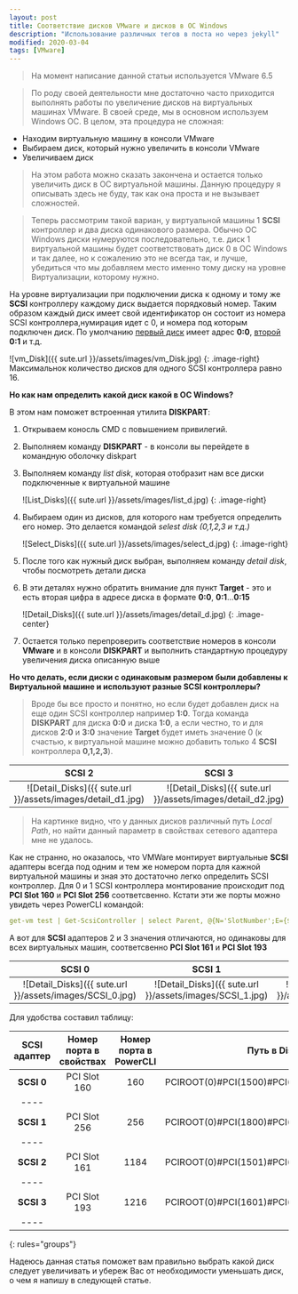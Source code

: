 ```yaml
---
layout: post
title: Соответствие дисков VMware и дисков в ОС Windows
description: "Использование различных тегов в поста но через jekyll"
modified: 2020-03-04
tags: [VMware]
---
```

> На момент написание данной статьи используется VMware 6.5

> По роду своей деятельности мне достаточно часто приходится выполнять работы по увеличение дисков на виртуальных машинах VMware. В своей среде, мы в основном используем Windows ОС. В целом, эта процедура не сложная:
* Находим виртуальную машину в консоли VMware
* Выбираем диск, который нужно увеличить в консоли VMware
* Увеличиваем диск

> На этом работа можно сказать закончена и остается только увеличить диск в ОС виртуальной машины. Данную процедуру я описывать здесь не буду, так как она проста и не вызывает сложностей.

> Теперь рассмотрим такой вариан, у виртуальной машины 1 **SCSI** контроллер и два диска одинакового размера. Обычно ОС Windows диски нумеруются последовательно, т.е. диск 1 виртуальной машины будет соответствовать диск 0 в ОС Windows и так далее, но к сожалению это не всегда так, и лучше, убедиться что мы добавляем место именно тому диску на уровне Виртуализации, которому нужно.

На уровне виртуализации при подключении диска к одному и тому же **SCSI** контроллеру каждому диск выдается порядковый номер. Таким образом каждый диск имеет свой идентификатор он состоит из
номера SCSI контроллера,нумирация идет с 0, и номера под которым подключен диск. По умолчанию <u>первый диск</u> имеет адрес **0:0**, <u>второй</u> **0:1** и т.д.

![vm_Disk]({{ sute.url }}/assets/images/vm_Disk.jpg)
{: .image-right}
Максимальнок количество дисков для одного SCSI контроллера равно 16.

**Но как нам определить какой диск какой в ОС Windows?**

В этом нам поможет встроенная утилита **DISKPART**:

1. Открываем коносль CMD с повышением привилегий.
2. Выполняем команду **DISKPART** - в консоли вы перейдете в командную оболочку diskpart
3. Выполняем команду *list disk*, которая отобразит нам все диски подключенные к виртуальной машине

    ![List_Disks]({{ sute.url }}/assets/images/list_d.jpg)
    {: .image-right}

4. Выбираем один из дисков, для которого нам требуется определить его номер. Это делается командой *selest disk (0,1,2,3 и т.д.)*

    ![Select_Disks]({{ sute.url }}/assets/images/select_d.jpg)
    {: .image-right}

5. После того как нужный диск выбран, выполняем команду *detail disk*, чтобы посмотреть детали диска
6. В эти деталях нужно обратить внимание для пункт **Target** - это и есть вторая цифра в адресе диска в формате **0:0**, **0:1**...**0:15**

    ![Detail_Disks]({{ sute.url }}/assets/images/detail_d.jpg)
    {: .image-center}

7. Остается только перепроверить соответствие номеров в консоли **VMware** и в консоли **DISKPART** и выполнить стандартную процедуру увеличения диска описанную выше

**Но что делать, если диски с одинаковым размером были добавлены к Виртуальной машине и используют разные SCSI контроллеры?**

> Вроде бы все просто и понятно, но если будет добавлен диск на еще один SCSI контроллер например **1:0**. Тогда команда **DISKPART** для диска **0:0** и диска **1:0**, а если честно, то и для дисков **2:0** и **3:0** значение **Target** будет иметь значение 0 (к счастью, к виртуальной машине можно добавить только 4 **SCSI** контроллера **0,1,2,3**).

|SCSI 2 | SCSI 3 |
|:------:|:------:|
| ![Detail_Disks]({{ sute.url }}/assets/images/detail_d1.jpg) | ![Detail_Disks]({{ sute.url }}/assets/images/detail_d2.jpg)

> На картинке видно, что у данных дисков различный путь *Local Path*, но найти данный параметр в свойствах сетевого адаптера мне не удалось.

Как не странно, но оказалось, что VMWare монтирует виртуальные **SCSI** адаптеры всегда под одним и тем же номером порта для кажной виртуальной машины и зная это достаточно легко определить SCSI контроллер. Для 0 и 1 SCSI контроллера монтирование происходит под **PCI Slot 160** и **PCI Slot 256** соответсвенно.
Кстати эти же порты можно увидеть через PowerCLI командой: 
```yaml
get-vm test | Get-ScsiController | select Parent, @{N='SlotNumber';E={$_.ExtensionData.SlotInfo.PciSlotNumber}}
```

А вот для **SCSI** адаптеров 2 и 3 значения отличаются, но одинаковы для всех виртуальных машин, соответсвенно **PCI Slot 161** и **PCI Slot 193**

| SCSI 0 | SCSI 1 | SCSI 2 | SCSI 3 |
|:------:|:------:|:------:|:------:|
| ![Detail_Disks]({{ sute.url }}/assets/images/SCSI_0.jpg) | ![Detail_Disks]({{ sute.url }}/assets/images/SCSI_1.jpg) |![Detail_Disks]({{ sute.url }}/assets/images/SCSI_2.jpg) | ![Detail_Disks]({{ sute.url }}/assets/images/SCSI_3.jpg)

Для удобства составил таблицу:

| **SCSI адаптер** | **Номер порта в свойствах** | **Номер порта в PowerCLI** | **Путь в DiskPart** |
|:----------------:|:---------------------------:|:--------------------------:|:-------------------:|
| **SCSI 0** | PCI Slot 160 | 160 | PCIROOT(0)#PCI(1500)#PCI(0000)#SAS(P00T01L00) |
|----
| **SCSI 1** | PCI Slot 256 | 256  | PCIROOT(0)#PCI(1800)#PCI(0000)#SAS(P00T00L00) |
|----
| **SCSI 2** | PCI Slot 161 | 1184 | PCIROOT(0)#PCI(1501)#PCI(0000)#SAS(P00T00L00) |
|----
| **SCSI 3** | PCI Slot 193 | 1216 | PCIROOT(0)#PCI(1601)#PCI(0000)#SAS(P00T00L00) |
|----
{: rules="groups"}


Надеюсь данная статья поможет вам правильно выбрать какой диск следует увеличивать и убереж Вас от необходимости уменьшать  диск, о чем я напишу в следующей статье.